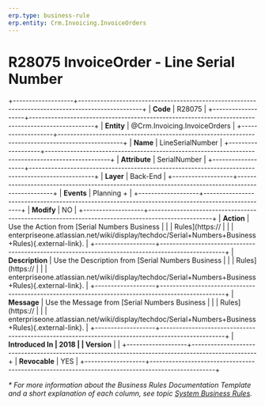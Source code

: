 ```yaml
---
erp.type: business-rule
erp.entity: Crm.Invoicing.InvoiceOrders
---
```


# R28075 InvoiceOrder - Line Serial Number
+-------------------+--------------------------------------------------------------------------------------------------+
| **Code**          | R28075                                                                                           |
+-------------------+--------------------------------------------------------------------------------------------------+
| **Entity**        | @Crm.Invoicing.InvoiceOrders                                                                     |
+-------------------+--------------------------------------------------------------------------------------------------+
| **Name**          | LineSerialNumber                                                                                 |
+-------------------+--------------------------------------------------------------------------------------------------+
| **Attribute**     | SerialNumber                                                                                     |
+-------------------+--------------------------------------------------------------------------------------------------+
| **Layer**         | Back-End                                                                                         |
+-------------------+--------------------------------------------------------------------------------------------------+
| **Events**        | Planning +                                                                                       |
+-------------------+--------------------------------------------------------------------------------------------------+
| **Modify**        | NO                                                                                               |
+-------------------+--------------------------------------------------------------------------------------------------+
| **Action**        | Use the Action from [Serial Numbers Business                                                     |
|                   | Rules](https://                                                                                  |
|                   | enterpriseone.atlassian.net/wiki/display/techdoc/Serial+Numbers+Business+Rules){.external-link}. |
+-------------------+--------------------------------------------------------------------------------------------------+
| **Description**   | Use the Description from [Serial Numbers Business                                                |
|                   | Rules](https://                                                                                  |
|                   | enterpriseone.atlassian.net/wiki/display/techdoc/Serial+Numbers+Business+Rules){.external-link}. |
+-------------------+--------------------------------------------------------------------------------------------------+
| **Message**       | Use the Message from [Serial Numbers Business                                                    |
|                   | Rules](https://                                                                                  |
|                   | enterpriseone.atlassian.net/wiki/display/techdoc/Serial+Numbers+Business+Rules){.external-link}. |
+-------------------+--------------------------------------------------------------------------------------------------+
| **Introduced In   | 2018                                                                                             |
| Version**         |                                                                                                  |
+-------------------+--------------------------------------------------------------------------------------------------+
| **Revocable**     | YES                                                                                              |
+-------------------+--------------------------------------------------------------------------------------------------+

*\* For more information about the Business Rules Documentation Template and a short explanation of each column, see
topic [System Business Rules](../templates/template-description-system-business-rules.md).*

